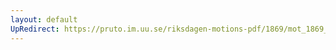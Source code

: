 ```yaml
---
layout: default
UpRedirect: https://pruto.im.uu.se/riksdagen-motions-pdf/1869/mot_1869__ak__119/mot_1869__ak__119-002.pdf
---
```

